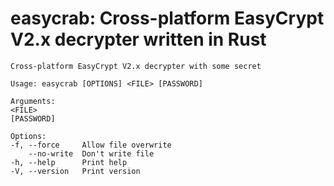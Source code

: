# easycrab: Cross-platform EasyCrypt V2.x decrypter written in Rust

    Cross-platform EasyCrypt V2.x decrypter with some secret

    Usage: easycrab [OPTIONS] <FILE> [PASSWORD]

    Arguments:
    <FILE>
    [PASSWORD]

    Options:
    -f, --force     Allow file overwrite
        --no-write  Don't write file
    -h, --help      Print help
    -V, --version   Print version
